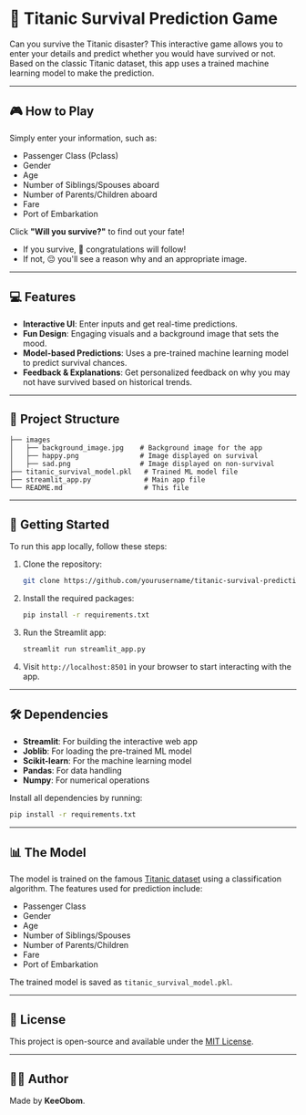 
# 🚢 Titanic Survival Prediction Game

Can you survive the Titanic disaster? This interactive game allows you to enter your details and predict whether you would have survived or not. Based on the classic Titanic dataset, this app uses a trained machine learning model to make the prediction.

---

## 🎮 How to Play

Simply enter your information, such as:
- Passenger Class (Pclass)
- Gender
- Age
- Number of Siblings/Spouses aboard
- Number of Parents/Children aboard
- Fare
- Port of Embarkation

Click **"Will you survive?"** to find out your fate!

- If you survive, 🎉 congratulations will follow!
- If not, 😔 you'll see a reason why and an appropriate image.

---

## 💻 Features

- **Interactive UI**: Enter inputs and get real-time predictions.
- **Fun Design**: Engaging visuals and a background image that sets the mood.
- **Model-based Predictions**: Uses a pre-trained machine learning model to predict survival chances.
- **Feedback & Explanations**: Get personalized feedback on why you may not have survived based on historical trends.

---

## 📂 Project Structure

```
├── images
│   ├── background_image.jpg    # Background image for the app
│   ├── happy.png               # Image displayed on survival
│   ├── sad.png                 # Image displayed on non-survival
├── titanic_survival_model.pkl   # Trained ML model file
├── streamlit_app.py             # Main app file
└── README.md                    # This file
```

---

## 🚀 Getting Started

To run this app locally, follow these steps:

1. Clone the repository:
    ```bash
    git clone https://github.com/yourusername/titanic-survival-prediction.git
    ```

2. Install the required packages:
    ```bash
    pip install -r requirements.txt
    ```

3. Run the Streamlit app:
    ```bash
    streamlit run streamlit_app.py
    ```

4. Visit `http://localhost:8501` in your browser to start interacting with the app.

---

## 🛠 Dependencies

- **Streamlit**: For building the interactive web app
- **Joblib**: For loading the pre-trained ML model
- **Scikit-learn**: For the machine learning model
- **Pandas**: For data handling
- **Numpy**: For numerical operations

Install all dependencies by running:
```bash
pip install -r requirements.txt
```

---

## 📊 The Model

The model is trained on the famous [Titanic dataset](https://www.kaggle.com/c/titanic/data) using a classification algorithm. The features used for prediction include:
- Passenger Class
- Gender
- Age
- Number of Siblings/Spouses
- Number of Parents/Children
- Fare
- Port of Embarkation

The trained model is saved as `titanic_survival_model.pkl`.

---

## 📝 License

This project is open-source and available under the [MIT License](LICENSE).

---

## 👨‍💻 Author

Made by **KeeObom**.
